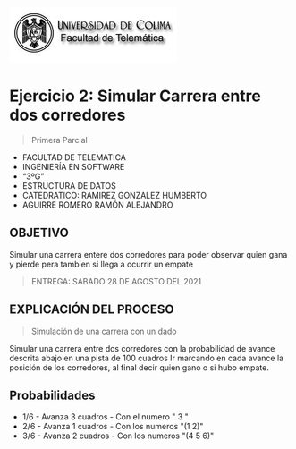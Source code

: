 ![Logo](img/ucol-logo.jpg)

# Ejercicio 2: Simular Carrera entre dos corredores

> Primera Parcial

- FACULTAD DE TELEMATICA
- INGENIERÍA EN SOFTWARE
- “3ºG”
- ESTRUCTURA DE DATOS
- CATEDRATICO: RAMIREZ GONZALEZ HUMBERTO
- AGUIRRE ROMERO RAMÓN ALEJANDRO

## OBJETIVO

Simular una carrera entere dos corredores para poder observar quien gana y pierde pera tambien si llega a ocurrir un empate

> ENTREGA: SABADO 28 DE AGOSTO DEL 2021

## EXPLICACIÓN DEL PROCESO

> Simulación de una carrera con un dado

Simular una carrera entre dos corredores con la probabilidad de avance descrita abajo en una pista de 100 cuadros
Ir marcando en cada avance la posición de los corredores, al final decir quien gano o si hubo empate.

## Probabilidades

- 1/6 - Avanza 3 cuadros - Con el numero " 3 "
- 2/6 - Avanza 1 cuadros - Con los numeros "(1 2)"
- 3/6 - Avanza 2 cuadros - Con los numeros "(4 5 6)"
